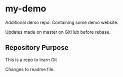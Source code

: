 # my-demo
Additional demo repo. Containing some demo website.

Updates made on master on GitHub before rebase.

## Repository Purpose

This is a repo to learn Git

Changes to readme file.